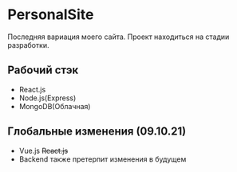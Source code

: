 # PersonalSite
Последняя вариация моего сайта. Проект находиться на стадии разработки.

## Рабочий стэк
+ React.js
+ Node.js(Express)
+ MongoDB(Облачная)

## Глобальные изменения (09.10.21)
+ Vue.js ~~React.js~~
+ Backend также претерпит изменения в будущем
